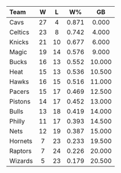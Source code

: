 | Team                             |  W  |  L  |  W%   |   GB   |
|:---------------------------------|:---:|:---:|:-----:|:------:|
| [](/r/clevelandcavs) Cavs        | 27  |  4  | 0.871 | 0.000  |
| [](/r/bostonceltics) Celtics     | 23  |  8  | 0.742 | 4.000  |
| [](/r/nyknicks) Knicks           | 21  | 10  | 0.677 | 6.000  |
| [](/r/orlandomagic) Magic        | 19  | 14  | 0.576 | 9.000  |
| [](/r/mkebucks) Bucks            | 16  | 13  | 0.552 | 10.000 |
| [](/r/heat) Heat                 | 15  | 13  | 0.536 | 10.500 |
| [](/r/atlantahawks) Hawks        | 16  | 15  | 0.516 | 11.000 |
| [](/r/pacers) Pacers             | 15  | 17  | 0.469 | 12.500 |
| [](/r/detroitpistons) Pistons    | 14  | 17  | 0.452 | 13.000 |
| [](/r/chicagobulls) Bulls        | 13  | 18  | 0.419 | 14.000 |
| [](/r/sixers) Philly             | 11  | 17  | 0.393 | 14.500 |
| [](/r/gonets) Nets               | 12  | 19  | 0.387 | 15.000 |
| [](/r/charlottehornets) Hornets  |  7  | 23  | 0.233 | 19.500 |
| [](/r/torontoraptors) Raptors    |  7  | 24  | 0.226 | 20.000 |
| [](/r/washingtonwizards) Wizards |  5  | 23  | 0.179 | 20.500 |